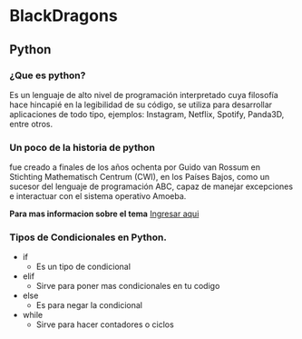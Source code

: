 # BlackDragons
## Python
### ¿Que es python?
Es un lenguaje de alto nivel de programación interpretado
cuya filosofía hace hincapié en la legibilidad de su código,
se utiliza para desarrollar aplicaciones de todo tipo, 
ejemplos: Instagram, Netflix, Spotify, Panda3D, entre otros.

### Un poco de la historia de python
fue creado a finales de los años ochenta por Guido van Rossum en Stichting Mathematisch Centrum (CWI),
en los Países Bajos, como un sucesor del lenguaje de programación ABC, 
capaz de manejar excepciones e interactuar con el sistema operativo Amoeba.

**Para mas informacion sobre el tema** [Ingresar aqui](https://es.wikipedia.org/wiki/Python)

### Tipos de Condicionales en Python.

* if
   - Es un tipo de condicional
* elif
    - Sirve para poner mas condicionales en tu codigo
* else 
    - Es para negar la condicional
* while
    - Sirve para hacer contadores o ciclos
